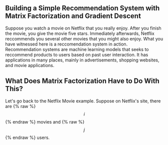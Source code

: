 <script src="https://polyfill.io/v3/polyfill.min.js?features=es6"></script>
<script id="MathJax-script" async src="https://cdn.jsdelivr.net/npm/mathjax@3/es5/tex

---
layout: post
title: "Building a Simple Recommendation System with Matrix Factorization and Gradient Descent"
author: David Mao
---

-mml-chtml.js"></script>

## Building a Simple Recommendation System with Matrix Factorization and Gradient Descent

Suppose you watch a movie on Netflix that you really enjoy. After you finish the movie, you give the movie five stars. Immediately afterwards, Netflix reccommends you several other movies that you might also enjoy. What you have witnessed here is a reccomendation system in action. Recommendation systems are machine learning models that seeks to reccommend products to users based on past user interaction. It has applications in many places, mainly in advertisements, shopping websites, and movie applications.

## What Does Matrix Factorization Have to Do With This?

Let's go back to the Netflix Movie example. Suppose on Netflix's site, there are {% raw %} $$i$$  {% endraw %} movies and {% raw %}  $$j$$  {% endraw %} users.